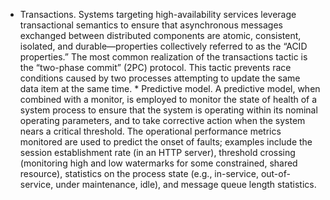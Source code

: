 *  Transactions. Systems targeting high-availability services leverage transactional semantics to ensure that asynchronous messages exchanged between distributed components are atomic, consistent, isolated, and durable—properties collectively referred to as the “ACID properties.” The most common realization of the transactions tactic is the “two-phase commit” (2PC) protocol. This tactic prevents race conditions caused by two processes attempting to update the same data item at the same time. *  Predictive model. A predictive model, when combined with a monitor, is employed to monitor the state of health of a system process to ensure that the system is operating within its nominal operating parameters, and to take corrective action when the system nears a critical threshold. The operational performance metrics monitored are used to predict the onset of faults; examples include the session establishment rate (in an HTTP server), threshold crossing (monitoring high and low watermarks for some constrained, shared resource), statistics on the process state (e.g., in-service, out-of-service, under maintenance, idle), and message queue length statistics.